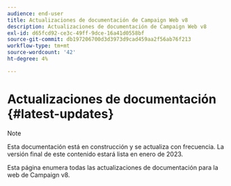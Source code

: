 ```yaml
---
audience: end-user
title: Actualizaciones de documentación de Campaign Web v8
description: Actualizaciones de documentación de Campaign Web v8
exl-id: d65fcd92-ce3c-49ff-9dce-16a41d0558bf
source-git-commit: db197206700d3d3973d9cad459aa2f56ab76f213
workflow-type: tm+mt
source-wordcount: '42'
ht-degree: 4%

---
```


# Actualizaciones de documentación {#latest-updates}

>[!NOTE]
>
>Esta documentación está en construcción y se actualiza con frecuencia. La versión final de este contenido estará lista en enero de 2023.

Esta página enumera todas las actualizaciones de documentación para la web de Campaign v8.
